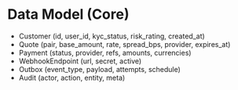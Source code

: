 # Data Model (Core)

- Customer (id, user_id, kyc_status, risk_rating, created_at)
- Quote (pair, base_amount, rate, spread_bps, provider, expires_at)
- Payment (status, provider, refs, amounts, currencies)
- WebhookEndpoint (url, secret, active)
- Outbox (event_type, payload, attempts, schedule)
- Audit (actor, action, entity, meta)
